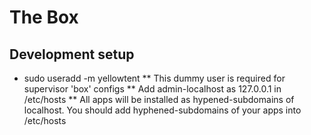 The Box
=======

Development setup
-----------------
* sudo useradd -m yellowtent
** This dummy user is required for supervisor 'box' configs
** Add admin-localhost as 127.0.0.1 in /etc/hosts
** All apps will be installed as hypened-subdomains of localhost. You should add
   hyphened-subdomains of your apps into /etc/hosts

